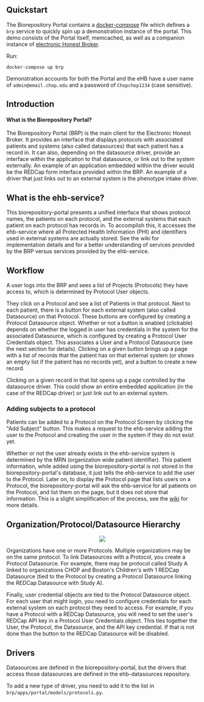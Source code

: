 ## Quickstart

The Biorepository Portal contains a [docker-compose](https://www.docker.com/docker-compose) file which defines a `brp` service to quickly spin up a demonstration instance of the portal. This demo consists of the Portal itself, memcached, as well as a companion instance of [electronic Honest Broker](https://github.com/chop-dbhi/ehb-service).

Run:

`docker-compose up brp`

Demonstration accounts for both the Portal and the eHB have a user name of `admin@email.chop.edu` and a password of `Chopchop1234` (case sensitive).

## Introduction

#### What is the Biorepository Portal?

The Biorepository Portal (BRP) is the main client for the Electronic Honest Broker.
It provides an interface that displays protocols with associated patients and systems
(also called datasources) that each patient has a record in. It can also, depending
on the datasource driver, provide an interface within the application to that
datasource, or link out to the system externally. An example of an application
embedded within the driver would be the REDCap form interface provided within the
BRP. An example of a driver that just links out to an external system is the
phenotype intake driver.

## What is the ehb-service?

This biorepository-portal presents a unified interface that shows protocol names,
the patients on each protocol, and the external systems that each patient on
each protocol has records in. To accomplish this, it accesses the ehb-service
where all Protected Health Information (PHI) and identifiers used in external
systems are actually stored. See the wiki for implementation details and for a
better understanding of services provided by the BRP versus services provided
by the ehb-service.


## Workflow

A user logs into the BRP and sees a list of Projects (Protocols) they have
access to, which is determined by Protocol User objects.

They click on a Protocol and see a list of Patients in that protocol.
Next to each patient, there is a button for each external system
(also called Datasource) on that Protocol. These buttons are configured by
creating a Protocol Datasource object. Whether or not a button is enabled
(clickable) depends on whether the logged in user has credentials in the system
for the associated Datasource, which is configured by creating a Protocol User
Credentials object. This associates a User and a Protocol Datasource (see the
next section for details). Clicking on a given button brings up a page with a
list of records that the patient has on that external system (or shows an empty
list if the patient has no records yet), and a button to create a new record.

Clicking on a given record in that list opens up a page controlled by the
datasource driver. This could show an entire embedded application (in the case
of the REDCap driver) or just link out to an external system.

### Adding subjects to a protocol
Patients can be added to a Protocol on the Protocol Screen by clicking the
"Add Subject" button. This makes a request to the ehb-service adding the
user to the Protocol and creating the user in the system if they do not exist
yet.  

Whether or not the user already exists in the ehb-service system is determined
by the MRN (organization wide patient identifier). This patient information,
while added using the biorepository-portal is not stored in the biorepository-portal's
database, it just tells the ehb-service to add the user to the Protocol.
Later on, to display the Protocol page that lists users on a Protocol, the
biorepository-portal will ask the ehb-service for all patients on the Protocol,
and list them on the page, but it does not store that information. This is a
slight simplification of the process, see the
[wiki](http://github.com/chop-dbhi/biorepo-portal/wiki/Biorepository-portal-and-ehb-service:-Separation-of-Concerns)
for more details.

## Organization/Protocol/Datasource Hierarchy

<center>
<img src="http://github.com/chop-dbhi/biorepo-portal/raw/master/doc/datamodel.png"/>
</center>

Organizations have one or more Protocols. Multiple organizations may be on the
same protocol. To link Datasources with a Protocol, you create a Protocol
Datasource.  For example, there may be protocol called Study A linked to
organizations CHOP and Boston's Children's with 1 REDCap Datasource (tied to
the Protocol by creating a Protocol Datasource linking the REDCap Datasource
with Study A).

Finally, user credential objects are tied to the Protocol Datasource object. For
each user that might login, you need to configure credentials for each external
system on each protocol they need to access. For example, if you have a Protocol
with a REDCap Datasource, you will need to set the user's REDCap API key in a
Protocol User Credentials object. This ties together the User, the Protocol, the
Datasource, and the API key credential. If that is not done than the button to
the REDCap Datasource will be disabled.

## Drivers
Datasources are defined in the biorepository-portal, but the drivers that access
those datasources are defined in the ehb-datasources repository.

To add a new type of driver, you need to add it to the list in
`brp/apps/portal/models/protocols.py`.
